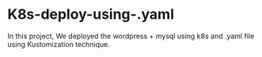 # K8s-deploy-using-.yaml
In this project, We deployed the wordpress + mysql using k8s and .yaml file using Kustomization technique. 
